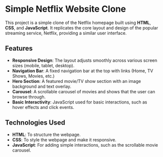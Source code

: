 # Simple Netflix Website Clone

This project is a simple clone of the Netflix homepage built using **HTML**, **CSS**, and **JavaScript**. It replicates the core layout and design of the popular streaming service, Netflix, providing a similar user interface.

## Features

- **Responsive Design**: The layout adjusts smoothly across various screen sizes (mobile, tablet, desktop).
- **Navigation Bar**: A fixed navigation bar at the top with links (Home, TV Shows, Movies, etc.)
- **Hero Section**: A featured movie/TV show section with an image background and text overlay.
- **Carousel**: A scrollable carousel of movies and shows that the user can browse through.
- **Basic Interactivity**: JavaScript used for basic interactions, such as hover effects and click events.

## Technologies Used

- **HTML**: To structure the webpage.
- **CSS**: To style the webpage and make it responsive.
- **JavaScript**: For adding simple interactions, such as the scrollable movie carousel.
